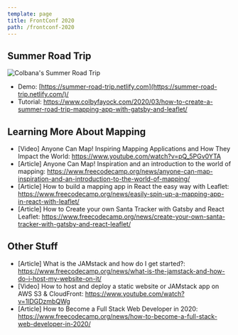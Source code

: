 ```yaml
---
template: page
title: FrontConf 2020
path: /frontconf-2020
---
```

## Summer Road Trip

![Colbana's Summer Road Trip](/assets/summer-road-trip-map.jpg)

* Demo: [https://summer-road-trip.netlify.com](https://summer-road-trip.netlify.com/)/
* Tutorial: <https://www.colbyfayock.com/2020/03/how-to-create-a-summer-road-trip-mapping-app-with-gatsby-and-leaflet/>

## Learning More About Mapping

* [Video] Anyone Can Map! Inspiring Mapping Applications and How They Impact the World: <https://www.youtube.com/watch?v=pQ_5PGv0YTA>
* [Article] Anyone Can Map! Inspiration and an introduction to the world of mapping: <https://www.freecodecamp.org/news/anyone-can-map-inspiration-and-an-introduction-to-the-world-of-mapping/>
* [Article] How to build a mapping app in React the easy way with Leaflet: <https://www.freecodecamp.org/news/easily-spin-up-a-mapping-app-in-react-with-leaflet/>
* [Article] How to Create your own Santa Tracker with Gatsby and React Leaflet: <https://www.freecodecamp.org/news/create-your-own-santa-tracker-with-gatsby-and-react-leaflet/>

## Other Stuff

* [Article] What is the JAMstack and how do I get started?: <https://www.freecodecamp.org/news/what-is-the-jamstack-and-how-do-i-host-my-website-on-it/>
* [Video] How to host and deploy a static website or JAMstack app on AWS S3 & CloudFront: https://www.youtube.com/watch?v=1lDGDzmbQWg
* [Article] How to Become a Full Stack Web Developer in 2020: <https://www.freecodecamp.org/news/how-to-become-a-full-stack-web-developer-in-2020/>